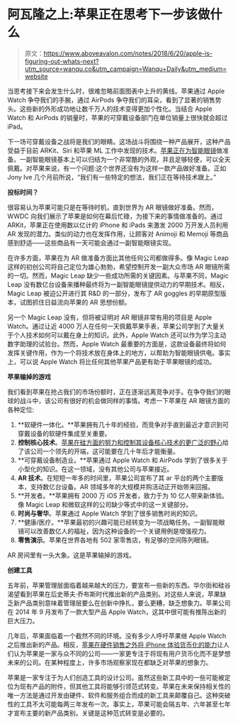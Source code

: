 # 阿瓦隆之上:苹果正在思考下一步该做什么

> 原文：<https://www.aboveavalon.com/notes/2018/6/20/apple-is-figuring-out-whats-next?utm_source=wanqu.co&utm_campaign=Wanqu+Daily&utm_medium=website>

当思考接下来会发生什么时，很难忽略前面图表中上升的黄线。苹果通过 Apple Watch 争夺我们的手腕，通过 AirPods 争夺我们的耳朵，看到了显著的销售势头。这些新的外形成功地让数千万人的技术变得更加个性化。当结合 Apple Watch 和 AirPods 的销量时，苹果的可穿戴设备部门在单位销量上很快就会超过 iPad。

下一场可穿戴设备之战将是我们的眼睛。这场战斗将围绕一种产品展开，这种产品受益于目前 ARKit、Siri 和苹果 ML 工作中发现的技术。[苹果正在为智能眼镜](https://www.aboveavalon.com/notes/2017/7/27/apple-glasses-are-inevitable)做准备。一副智能眼镜基本上可以归结为一个非常酷的外观，并且足够轻便，可以全天佩戴。对苹果来说，有一个问题:这个世界还没有为这样一款产品做好准备。正如 Jony Ive 几个月前所说，“我们有一些特定的想法，我们正在等待技术跟上。”

**投标时间？**

很容易认为苹果可能只是在等待时机，直到世界为 AR 眼镜做好准备。然而，WWDC 向我们展示了苹果是如何在幕后忙碌，为接下来的事情做准备的。通过 ARKit，苹果正在使用数以亿计的 iPhone 和 iPads 来激发 2000 万开发人员利用 AR 发现的潜力。类似的动力也在发挥作用，让顾客对 Animoji 和 Memoji 等商品感到舒适——这些商品有一天可能会通过一副智能眼镜实现。

在许多方面，苹果在为 AR 做准备方面比其他任何公司都做得多。像 Magic Leap 这样的初创公司将自己定位为雄心勃勃，希望控制开发一副大众市场 AR 眼镜所需的一切。然而，Magic Leap 缺少一些成功所需的关键因素。与苹果不同，Magic Leap 没有数亿台设备来播种最终将为一副智能眼镜提供动力的早期技术。相反，Magic Leap 被迫公开进行其 R&D 的一部分，发布了 AR goggles 的早期原型版本，试图抓住日益流向苹果的 AR 思想份额。

另一个 Magic Leap 没有，但将被证明对 AR 眼镜非常有用的项目是 Apple Watch。通过让近 4000 万人在任何一天佩戴苹果手表，苹果公司学到了大量关于个人技术如何可以戴在身上的知识。此外，Apple Watch 还可以作为学习主动数字助理的试验台。然而，Apple Watch 最重要的方面是，这款设备最终将如何发挥关键作用，作为一个将技术放在身体上的地方，以帮助为智能眼镜供电。事实上，可以说 Apple Watch 将比任何其他苹果产品更有助于苹果眼镜的成功。

**苹果输掉的游戏**

我们看到苹果在抢占我们的市场份额时，正在逐渐远离竞争对手。在争夺我们的眼球的战斗中，该公司有很好的机会做同样的事情。考虑一下苹果在 AR 眼镜方面的各种定位:

1.  **软硬件一体化。**苹果拥有几十年的经验，而竞争对手直到最近才意识到可穿戴设备的软硬件集成至关重要。
2.  **控制核心技术**。[苹果在硅方面的努力和控制其设备核心技术的更广泛的野心](https://www.aboveavalon.com/notes/2018/3/15/an-apple-rd-bonanza)给了该公司一个领先的开端，这可能要在几十年后才能衡量。
3.  **可穿戴设备制造业。**苹果通过 Apple Watch 和 AirPods 学到了很多关于小型化的知识。在这一领域，没有其他公司与苹果接近。
4.  **AR 技术**。在短短一年多的时间里，苹果公司宣布了其 ar 平台的两个主要版本，支持数亿台设备。AR 领域多年的大规模并购活动正开始带来回报。
5.  **开发者。**苹果拥有 2000 万 iOS 开发者，致力于为 10 亿人带来新体验。像 Magic Leap 和微软这样的公司缺少等式中的这一关键部分。
6.  **时尚与奢华**。苹果通过 Apple Watch 学到了很多销售时尚的知识。
7.  **健康/医疗。**苹果最初的兴趣可能已经转变为一项战略任务。一副智能眼镜可以改善数亿人的福祉，因为这种设备的一个关键用例是增强视力。
8.  **零售演示**。苹果在世界各地有 502 家零售店，有足够的空间陈列眼镜。

AR 房间里有一头大象。这是苹果输掉的游戏。

**创建工具**

五年前，苹果管理层面临着越来越大的压力，要宣布一些新的东西。华尔街和硅谷渴望看到苹果在后史蒂夫·乔布斯时代推出新的产品类别。对这些人来说，苹果缺乏新产品类别意味着管理层要么在创新中挣扎，要么更糟，缺乏想象力。苹果公司在 2014 年 9 月发布了一款大型产品 Apple Watch，这其中很可能有推陈出新的巨大压力。

几年后，苹果面临着一个截然不同的环境。没有多少人呼吁苹果继 Apple Watch 之后推出新的产品。相反，[苹果在硬件销售之外将 iPhone 体验货币化的能力](https://www.aboveavalon.com/notes/2018/5/15/the-apple-services-machine)让人们认为苹果是一家与众不同的公司——一家更专注于将现有用户货币化而不是梦想未来的公司。在某种程度上，许多市场观察家现在都缺乏对苹果的想象力。

苹果是一家专注于为人们创造工具的设计公司。虽然这些新工具中的一些可能被定位为现有产品的附件，但其他工具将能够引领范式转变。苹果在未来保持相关性的唯一方法是通过开发由硬件、软件和服务组合而成的新工具来颠覆自己。这种突破性的工具不太可能每两三年发布一次。事实上，苹果可能会隔五年、六年甚至七年才宣布主要的新产品类别。关键是这种范式转变是必要的。
